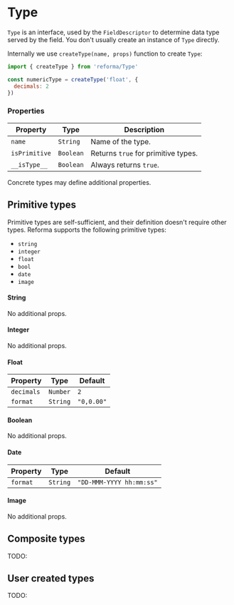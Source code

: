 # Type

`Type` is an interface, used by the `FieldDescriptor` to determine data type served by the field. You don't usually create an instance of `Type` directly.

Internally we use `createType(name, props)` function to create `Type`:

```js
import { createType } from 'reforma/Type'

const numericType = createType('float', {
  decimals: 2
})
```

### Properties

| Property | Type | Description |
|----------|------|-------------|
| `name`        | `String` | Name of the type. |
| `isPrimitive` | `Boolean` | Returns `true` for primitive types. |
| `__isType__`  | `Boolean` | Always returns `true`. |

Concrete types may define additional properties.

## Primitive types

Primitive types are self-sufficient, and their definition doesn't require other types. Reforma supports the following primitive types:

- `string`
- `integer`
- `float`
- `bool`
- `date`
- `image`

#### String

No additional props.

#### Integer

No additional props.

#### Float

| Property | Type | Default |
|----------|------|---------|
| `decimals` | `Number` | `2` |
| `format` | `String` | `"0,0.00"` |

#### Boolean

No additional props.

#### Date

| Property | Type | Default |
|----------|------|---------|
| `format` | `String` | `"DD-MMM-YYYY hh:mm:ss"` |

#### Image

No additional props.

## Composite types

TODO:

## User created types

TODO:
